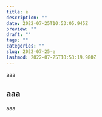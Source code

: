 ```yaml
---
title: e
description: ""
date: 2022-07-25T10:53:05.945Z
preview: ""
draft: ""
tags: ""
categories: ""
slug: 2022-07-25-e
lastmod: 2022-07-25T10:53:19.980Z
---
```

aaa

## aaa

aaa
